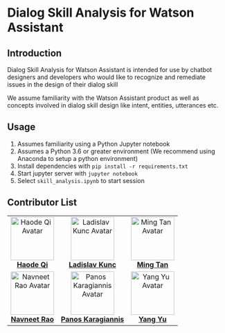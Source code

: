 # Dialog Skill Analysis for Watson Assistant

## Introduction
Dialog Skill Analysis for Watson Assistant is intended for use by chatbot designers and developers who would like to recognize and remediate issues in the design of their dialog skill 

We assume familiarity with the Watson Assistant product as well as concepts involved in dialog skill design like intent, entities, utterances etc.

## Usage
1. Assumes familiarity using a Python Jupyter notebook
2. Assumes a Python 3.6 or greater environment (We recommend using Anaconda to setup a python environment)
3. Install dependencies with `pip install -r requirements.txt`
4. Start jupyter server with `jupyter notebook`
5. Select `skill_analysis.ipynb` to start session

## Contributor List

| | | |
:-------------------------:|:-------------------------:|:-------------------------:|
<img src="https://avatars1.githubusercontent.com/u/41268579" alt="Haode Qi Avatar" width=100/> <br/> <b>[Haode Qi](https://github.com/haodeqi)<b> | <img src="https://avatars0.githubusercontent.com/u/55497265" alt="Ladislav Kunc Avatar" width=100/> <br/> <b>[Ladislav Kunc](https://github.com/lada-kunc)<b> | <img src="https://avatars0.githubusercontent.com/u/10625921" alt="Ming Tan Avatar" width=100/> <br/> <b>[Ming Tan](https://github.com/mingtan888)<b> |
<img src="https://avatars0.githubusercontent.com/u/5985542" alt="Navneet Rao Avatar" width=100/> <br/> <b>[Navneet Rao](https://github.com/navneetrao)<b> | <img src="https://avatars2.githubusercontent.com/u/21293612" alt="Panos Karagiannis Avatar" width=100/> <br/> <b>[Panos Karagiannis](https://github.com/apropos13)<b> | <img src="https://avatars0.githubusercontent.com/u/12615278" alt="Yang Yu Avatar" width=100/> <br/> <b>[Yang Yu](https://github.com/yangyuphd)<b> |
